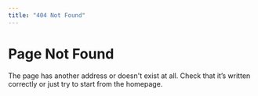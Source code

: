 ```yaml
---
title: "404 Not Found"
---
```


<NotFound>

# Page Not Found

The page has another address or doesn't exist at all. Check that it’s written correctly or just
try to start from the homepage.

</NotFound>